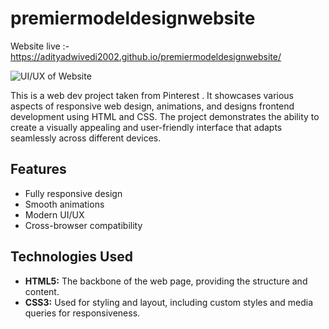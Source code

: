 # premiermodeldesignwebsite

Website live :- https://adityadwivedi2002.github.io/premiermodeldesignwebsite/

![UI/UX of Website](./website%20images.png)

This is a web dev project taken from Pinterest . It showcases various aspects of responsive web design, animations, and designs frontend development using HTML and CSS. The project demonstrates the ability to create a visually appealing and user-friendly interface that adapts seamlessly across different devices.

## Features
- Fully responsive design
- Smooth animations
- Modern UI/UX
- Cross-browser compatibility

## Technologies Used

- **HTML5:** The backbone of the web page, providing the structure and content.
- **CSS3:** Used for styling and layout, including custom styles and media queries for responsiveness.




